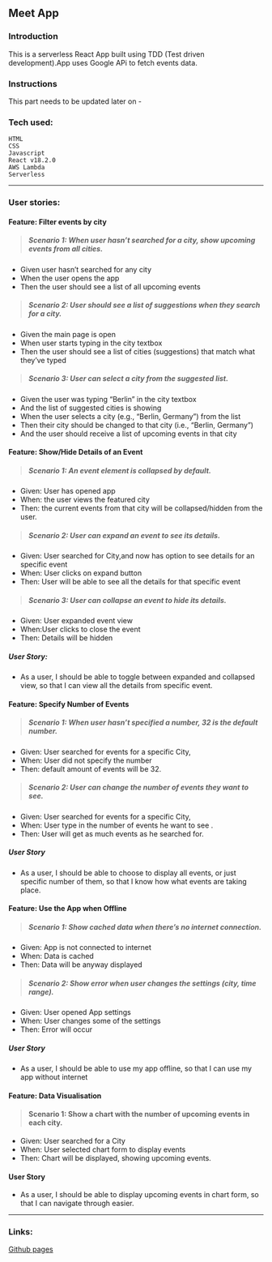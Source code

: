 ## Meet App

### Introduction

This is a serverless React App built using TDD (Test driven development).App uses Google APi to fetch events data.

### Instructions

This part needs to be updated later on -

### Tech used:

```
HTML
CSS
Javascript
React v18.2.0
AWS Lambda
Serverless
```

---

### User stories:

#### Feature: Filter events by city

> ##### Scenario 1: When user hasn’t searched for a city, show upcoming events from all cities.

- Given user hasn’t searched for any city
- When the user opens the app
- Then the user should see a list of all upcoming events

> ##### Scenario 2: User should see a list of suggestions when they search for a city.

- Given the main page is open
- When user starts typing in the city textbox
- Then the user should see a list of cities (suggestions) that match what they’ve typed

> ##### Scenario 3: User can select a city from the suggested list.

- Given the user was typing “Berlin” in the city textbox
- And the list of suggested cities is showing
- When the user selects a city (e.g., “Berlin, Germany”) from the list
- Then their city should be changed to that city (i.e., “Berlin, Germany”)
- And the user should receive a list of upcoming events in that city

#### Feature: Show/Hide Details of an Event

> ##### Scenario 1: An event element is collapsed by default.

- Given: User has opened app
- When: the user views the featured city
- Then: the current events from that city will be collapsed/hidden from the user.

> ##### Scenario 2: User can expand an event to see its details.

- Given: User searched for City,and now has option to see details for an specific event
- When: User clicks on expand button
- Then: User will be able to see all the details for that specific event

> ##### Scenario 3: User can collapse an event to hide its details.

- Given: User expanded event view
- When:User clicks to close the event
- Then: Details will be hidden

##### User Story:

- As a user, I should be able to toggle between expanded and collapsed view, so that I can view all the details from specific event.

#### Feature: Specify Number of Events

> ##### Scenario 1: When user hasn’t specified a number, 32 is the default number.

- Given: User searched for events for a specific City,
- When: User did not specify the number
- Then: default amount of events will be 32.

> ##### Scenario 2: User can change the number of events they want to see.

- Given: User searched for events for a specific City,
- When: User type in the number of events he want to see .
- Then: User will get as much events as he searched for.

##### User Story

- As a user, I should be able to choose to display all events, or just specific number of them, so that I know how what events are taking place.

#### Feature: Use the App when Offline

> ##### Scenario 1: Show cached data when there’s no internet connection.

- Given: App is not connected to internet
- When: Data is cached
- Then: Data will be anyway displayed

> ##### Scenario 2: Show error when user changes the settings (city, time range).

- Given: User opened App settings
- When: User changes some of the settings
- Then: Error will occur

##### User Story

- As a user, I should be able to use my app offline, so that I can use my app without internet

#### Feature: Data Visualisation

> #### Scenario 1: Show a chart with the number of upcoming events in each city.

- Given: User searched for a City
- When: User selected chart form to display events
- Then: Chart will be displayed, showing upcoming events.

#### User Story

- As a user, I should be able to display upcoming events in chart form, so that I can navigate through easier.

---

### Links:

[Github pages](https://navi5599.github.io/meet/)
